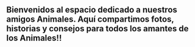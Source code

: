 <h2>Bienvenidos al espacio dedicado a nuestros amigos Animales. Aquí compartimos fotos, historias y consejos para todos los amantes de los Animales!!</h2>